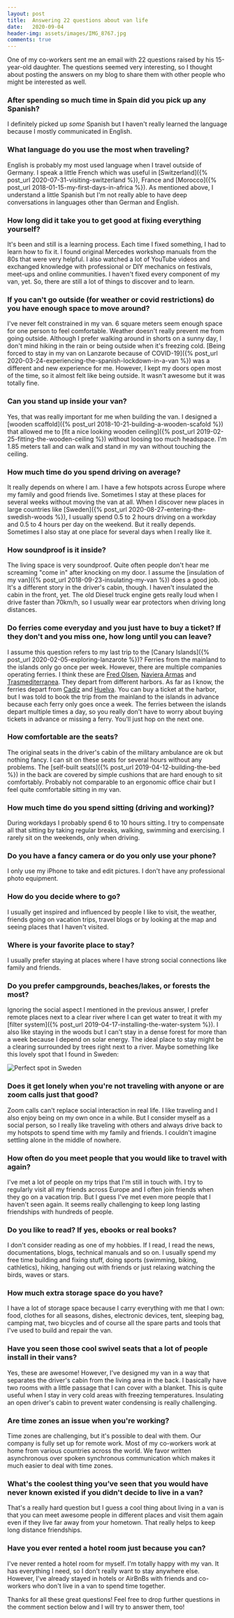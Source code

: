 ```yaml
---
layout: post
title:  Answering 22 questions about van life
date:   2020-09-04
header-img: assets/images/IMG_8767.jpg
comments: true
---
```


One of my co-workers sent me an email with 22 questions raised by his 15-year-old daughter. The questions seemed very interesting, so I thought about posting the answers on my blog to share them with other people who might be interested as well.

### After spending so much time in Spain did you pick up any Spanish?

I definitely picked up *some* Spanish but I haven't really learned the language because I mostly communicated in English.

### What language do you use the most when traveling?

English is probably my most used language when I travel outside of Germany. I speak a little French which was useful in [Switzerland]({% post_url 2020-07-31-visiting-switzerland %}), France and [Morocco]({% post_url 2018-01-15-my-first-days-in-africa %}). As mentioned above, I understand a little Spanish but I'm not really able to have deep conversations in languages other than German and English.

### How long did it take you to get good at fixing everything yourself?

It's been and still is a learning process. Each time I fixed something, I had to learn how to fix it. I found original Mercedes workshop manuals from the 80s that were very helpful. I also watched a lot of YouTube videos and exchanged knowledge with professional or DIY mechanics on festivals, meet-ups and online communities. I haven't fixed every component of my van, yet. So, there are still a lot of things to discover and to learn.

### If you can't go outside (for weather or covid restrictions) do you have enough space to move around?

I've never felt constrained in my van. 6 square meters seem enough space for one person to feel comfortable. Weather doesn't really prevent me from going outside. Although I prefer walking around in shorts on a sunny day, I don't mind hiking in the rain or being outside when it's freezing cold. [Being forced to stay in my van on Lanzarote because of COVID-19]({% post_url 2020-03-24-experiencing-the-spanish-lockdown-in-a-van %}) was a different and new experience for me. However, I kept my doors open most of the time, so it almost felt like being outside. It wasn't awesome but it was totally fine.

### Can you stand up inside your van?

Yes, that was really important for me when building the van. I designed a [wooden scaffold]({% post_url 2018-10-21-building-a-wooden-scafold %}) that allowed me to [fit a nice looking wooden ceiling]({% post_url 2019-02-25-fitting-the-wooden-ceiling %}) without loosing too much headspace. I'm 1.85 meters tall and can walk and stand in my van without touching the ceiling.

### How much time do you spend driving on average?

It really depends on where I am. I have a few hotspots across Europe where my family and good friends live. Sometimes I stay at these places for several weeks without moving the van at all. When I discover new places in large countries like [Sweden]({% post_url 2020-08-27-entering-the-swedish-woods %}), I usually spend 0.5 to 2 hours driving on a workday and 0.5 to 4 hours per day on the weekend. But it really depends. Sometimes I also stay at one place for several days when I really like it.

### How soundproof is it inside?

The living space is very soundproof. Quite often people don't hear me screaming "come in" after knocking on my door. I assume the [insulation of my van]({% post_url 2018-09-23-insulating-my-van %}) does a good job. It's a different story in the driver's cabin, though. I haven't insulated the cabin in the front, yet. The old Diesel truck engine gets really loud when I drive faster than 70km/h, so I usually wear ear protectors when driving long distances.

### Do ferries come everyday and you just have to buy a ticket? If they don't and you miss one, how long until you can leave?

I assume this question refers to my last trip to the [Canary Islands]({% post_url 2020-02-05-exploring-lanzarote %})? Ferries from the mainland to the islands only go once per week. However, there are multiple companies operating ferries. I think these are [Fred Olsen](https://www.fredolsen.es/en), [Naviera Armas](https://www.navieraarmas.com/) and [Trasmediterranea](http://www.trasmediterranea.es/en/). They depart from different harbors. As far as I know, the ferries depart from [Cadiz](https://www.google.com/maps/place/C%C3%A1diz,+Spain/) and [Huelva](https://www.google.com/maps/place/Huelva,+Spain/). You can buy a ticket at the harbor, but I was told to book the trip from the mainland to the islands in advance because each ferry only goes once a week. The ferries between the islands depart multiple times a day, so you really don't have to worry about buying tickets in advance or missing a ferry. You'll just hop on the next one.

### How comfortable are the seats?

The original seats in the driver's cabin of the military ambulance are ok but nothing fancy. I can sit on these seats for several hours without any problems. The [self-built seats]({% post_url 2019-04-12-building-the-bed %}) in the back are covered by simple cushions that are hard enough to sit comfortably. Probably not comparable to an ergonomic office chair but I feel quite comfortable sitting in my van.

### How much time do you spend sitting (driving and working)?

During workdays I probably spend 6 to 10 hours sitting. I try to compensate all that sitting by taking regular breaks, walking, swimming and exercising. I rarely sit on the weekends, only when driving.

### Do you have a fancy camera or do you only use your phone?

I only use my iPhone to take and edit pictures. I don't have any professional photo equipment.

### How do you decide where to go?

I usually get inspired and influenced by people I like to visit, the weather, friends going on vacation trips, travel blogs or by looking at the map and seeing places that I haven't visited.

### Where is your favorite place to stay?

I usually prefer staying at places where I have strong social connections like family and friends.

### Do you prefer campgrounds, beaches/lakes, or forests the most?

Ignoring the social aspect I mentioned in the previous answer, I prefer remote places next to a clear river where I can get water to treat it with my [filter system]({% post_url 2019-04-17-installing-the-water-system %}). I also like staying in the woods but I can't stay in a dense forest for more than a week because I depend on solar energy. The ideal place to stay might be a clearing surrounded by trees right next to a river. Maybe something like this lovely spot that I found in Sweden:

![Perfect spot in Sweden](/assets/images/IMG_9384.jpg)

### Does it get lonely when you're not traveling with anyone or are zoom calls just that good?

Zoom calls can't replace social interaction in real life. I like traveling and I also enjoy being on my own once in a while. But I consider myself as a social person, so I really like traveling with others and always drive back to my hotspots to spend time with my family and friends. I couldn't imagine settling alone in the middle of nowhere.

### How often do you meet people that you would like to travel with again?

I've met a lot of people on my trips that I'm still in touch with. I try to regularly visit all my friends across Europe and I often join friends when they go on a vacation trip. But I guess I've met even more people that I haven't seen again. It seems really challenging to keep long lasting friendships with hundreds of people.

### Do you like to read? If yes, ebooks or real books?

I don't consider reading as one of my hobbies. If I read, I read the news, documentations, blogs, technical manuals and so on. I usually spend my free time building and fixing stuff, doing sports (swimming, biking, cathletics), hiking, hanging out with friends or just relaxing watching the birds, waves or stars.

### How much extra storage space do you have?

I have a lot of storage space because I carry everything with me that I own: food, clothes for all seasons, dishes, electronic devices, tent, sleeping bag, camping mat, two bicycles and of course all the spare parts and tools that I've used to build and repair the van.

### Have you seen those cool swivel seats that a lot of people install in their vans?

Yes, these are awesome! However, I've designed my van in a way that separates the driver's cabin from the living area in the back. I basically have two rooms with a little passage that I can cover with a blanket. This is quite useful when I stay in very cold areas with freezing temperatures. Insulating an open driver's cabin to prevent water condensing is really challenging.

### Are time zones an issue when you're working?

Time zones are challenging, but it's possible to deal with them. Our company is fully set up for remote work. Most of my co-workers work at home from various countries across the world. We favor written asynchronous over spoken synchronous communication which makes it much easier to deal with time zones.

### What's the coolest thing you’ve seen that you would have never known existed if you didn't decide to live in a van?

That's a really hard question but I guess a cool thing about living in a van is that you can meet awesome people in different places and visit them again even if they live far away from your hometown. That really helps to keep long distance friendships.

### Have you ever rented a hotel room just because you can?

I've never rented a hotel room for myself. I'm totally happy with my van. It has everything I need, so I don't really want to stay anywhere else. However, I've already stayed in hotels or AirBnBs with friends and co-workers who don't live in a van to spend time together.

Thanks for all these great questions! Feel free to drop further questions in the comment section below and I will try to answer them, too!
